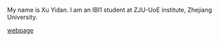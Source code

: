 My name is Xu Yidan. I am an IBI1 student at ZJU-UoE institute, Zhejiang University.

[webpage](https://c.zju.edu.cn/) 
